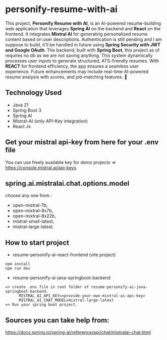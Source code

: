 # personify-resume-with-ai
This project, **Personify Resume with AI**, is an AI-powered resume-building web application that leverages **Spring AI** on the backend and **React** on the frontend. It integrates **Mistral AI** for generating personalized resume content based on user descriptions. Authentication is still pending and I am suppose to build, it'll be handled in future using **Spring Security with JWT and Google OAuth**. The backend, built with **Spring Boot**, this project as of requires no db as we are not saving anything. This system dynamically processes user inputs to generate structured, ATS-friendly resumes. With **REACT** for frontend efficiency, the app ensures a seamless user experience. Future enhancements may include real-time AI-powered resume analysis with scores, and job-matching features. 🚀

## Technology Used
- Java 21
- Spring Boot 3
- Spring AI
- Mistral-AI (only API-Key integration)
- React Js

## Get your mistral api-key from here for your .env file
You can use freely available key for demo projects => https://console.mistral.ai/api-keys

## spring.ai.mistralai.chat.options.model 
choose any one from :
- open-mistral-7b,
- open-mixtral-8x7b,
- open-mixtral-8x22b,
- mistral-small-latest,
- mistral-large-latest.

## How to start project 
- resume-personify-ai-react-frontend (vite project)
```
npm install
npm run dev
```
- resume-personify-ai-java-springboot-backend
```
=> create .env file in root folder of resume-personify-ai-java-springboot-backend.
      MISTRAL_AI_API_KEY=<provide-your-own-mistral-ai-api-key>
      MISTRAL_AI_CHAT_MODEL=mistral-large-latest
=> Run your spring boot project.
```

## Sources you can take help from: 
https://docs.spring.io/spring-ai/reference/api/chat/mistralai-chat.html 

